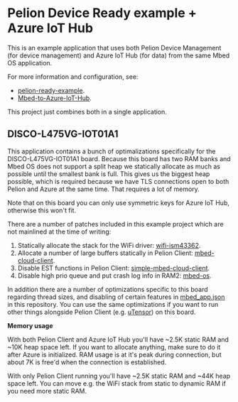 # Pelion Device Ready example + Azure IoT Hub

This is an example application that uses both Pelion Device Management (for device management) and Azure IoT Hub (for data) from the same Mbed OS application.

For more information and configuration, see:

* [pelion-ready-example](https://github.com/ARMmbed/pelion-ready-example).
* [Mbed-to-Azure-IoT-Hub](https://github.com/coisme/Mbed-to-Azure-IoT-Hub/).

This project just combines both in a single application.

## DISCO-L475VG-IOT01A1

This application contains a bunch of optimalizations specifically for the DISCO-L475VG-IOT01A1 board. Because this board has two RAM banks and Mbed OS does not support a split heap we statically allocate as much as possible until the smallest bank is full. This gives us the biggest heap possible, which is required because we have TLS connections open to both Pelion and Azure at the same time. That requires a lot of memory.

Note that on this board you can only use symmetric keys for Azure IoT Hub, otherwise this won't fit.

There are a number of patches included in this example project which are not mainlined at the time of writing:

1. Statically allocate the stack for the WiFi driver: [wifi-ism43362](https://github.com/ARMmbed/wifi-ism43362/pull/46).
1. Allocate a number of large buffers statically in Pelion Client: [mbed-cloud-client](https://github.com/janjongboom/mbed-cloud-client-1/tree/2.2.1-statically).
1. Disable EST functions in Pelion Client: [simple-mbed-cloud-client](https://github.com/janjongboom/simple-mbed-cloud-client-1/tree/low-mem-disco).
1. Disable high prio queue and put crash log info in RAM2: [mbed-os](https://github.com/janjongboom/mbed-os/tree/low-mem-pelion).

In addition there are a number of optimizations specific to this board regarding thread sizes, and disabling of certain features in [mbed_app.json](mbed_app.json) in this repository. You can use the same optimizations if you want to run other things alongside Pelion Client (e.g. [uTensor](http://utensor.ai)) on this board.

**Memory usage**

With both Pelion Client and Azure IoT Hub you'll have ~2.5K static RAM and ~10K heap space left. If you want to allocate anything, make sure to do it after Azure is initialized. RAM usage is at it's peak during connection, but about 7K is free'd when the connection is established.

With only Pelion Client running you'll have ~2.5K static RAM and ~44K heap space left. You can move e.g. the WiFi stack from static to dynamic RAM if you need more static RAM.
